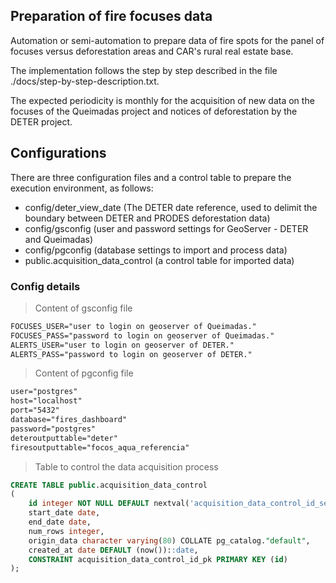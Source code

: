 ## Preparation of fire focuses data

Automation or semi-automation to prepare data of fire spots for the panel of focuses versus deforestation areas and CAR's rural real estate base.

The implementation follows the step by step described in the file ./docs/step-by-step-description.txt.

The expected periodicity is monthly for the acquisition of new data on the focuses of the Queimadas project and notices of deforestation by the DETER project.

## Configurations

There are three configuration files and a control table to prepare the execution environment, as follows:

 - config/deter_view_date (The DETER date reference, used to delimit the boundary between DETER and PRODES deforestation data)
 - config/gsconfig (user and password settings for GeoServer - DETER and Queimadas)
 - config/pgconfig (database settings to import and process data)
 - public.acquisition_data_control (a control table for imported data)

### Config details

 > Content of gsconfig file
```txt
FOCUSES_USER="user to login on geoserver of Queimadas."
FOCUSES_PASS="password to login on geoserver of Queimadas."
ALERTS_USER="user to login on geoserver of DETER."
ALERTS_PASS="password to login on geoserver of DETER."
```

 > Content of pgconfig file
```txt
user="postgres"
host="localhost"
port="5432"
database="fires_dashboard"
password="postgres"
deteroutputtable="deter"
firesoutputtable="focos_aqua_referencia"
```

 > Table to control the data acquisition process
```sql
CREATE TABLE public.acquisition_data_control
(
    id integer NOT NULL DEFAULT nextval('acquisition_data_control_id_seq'::regclass),
    start_date date,
    end_date date,
    num_rows integer,
    origin_data character varying(80) COLLATE pg_catalog."default",
    created_at date DEFAULT (now())::date,
    CONSTRAINT acquisition_data_control_id_pk PRIMARY KEY (id)
);
```
